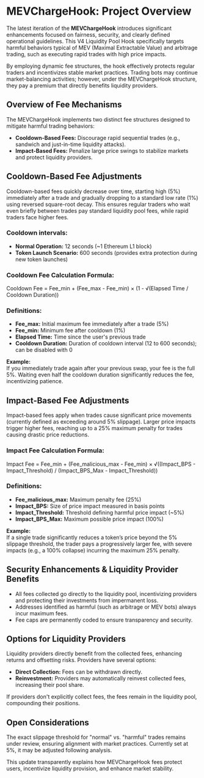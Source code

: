 # MEVChargeHook: Project Overview

The latest iteration of the **MEVChargeHook** introduces significant enhancements focused on fairness, security, and clearly defined operational guidelines. This V4 Liquidity Pool Hook specifically targets harmful behaviors typical of MEV (Maximal Extractable Value) and arbitrage trading, such as executing rapid trades with high price impacts.

By employing dynamic fee structures, the hook effectively protects regular traders and incentivizes stable market practices. Trading bots may continue market-balancing activities; however, under the MEVChargeHook structure, they pay a premium that directly benefits liquidity providers.

## Overview of Fee Mechanisms

The MEVChargeHook implements two distinct fee structures designed to mitigate harmful trading behaviors:

- **Cooldown-Based Fees:** Discourage rapid sequential trades (e.g., sandwich and just-in-time liquidity attacks).
- **Impact-Based Fees:** Penalize large price swings to stabilize markets and protect liquidity providers.

## Cooldown-Based Fee Adjustments

Cooldown-based fees quickly decrease over time, starting high (5%) immediately after a trade and gradually dropping to a standard low rate (1%) using reversed square-root decay. This ensures regular traders who wait even briefly between trades pay standard liquidity pool fees, while rapid traders face higher fees.

### Cooldown intervals:
- **Normal Operation:** 12 seconds (~1 Ethereum L1 block)
- **Token Launch Scenario:** 600 seconds (provides extra protection during new token launches)

### Cooldown Fee Calculation Formula:

Cooldown Fee = Fee_min + (Fee_max - Fee_min) × (1 - √(Elapsed Time / Cooldown Duration))

### Definitions:
- **Fee_max:** Initial maximum fee immediately after a trade (5%)
- **Fee_min:** Minimum fee after cooldown (1%)
- **Elapsed Time:** Time since the user's previous trade
- **Cooldown Duration:** Duration of cooldown interval (12 to 600 seconds); can be disabled with 0

**Example:**  
If you immediately trade again after your previous swap, your fee is the full 5%. Waiting even half the cooldown duration significantly reduces the fee, incentivizing patience.

## Impact-Based Fee Adjustments

Impact-based fees apply when trades cause significant price movements (currently defined as exceeding around 5% slippage). Larger price impacts trigger higher fees, reaching up to a 25% maximum penalty for trades causing drastic price reductions.

### Impact Fee Calculation Formula:

Impact Fee = Fee_min + (Fee_malicious_max - Fee_min) × √((Impact_BPS - Impact_Threshold) / (Impact_BPS_Max - Impact_Threshold))

### Definitions:
- **Fee_malicious_max:** Maximum penalty fee (25%)
- **Impact_BPS:** Size of price impact measured in basis points
- **Impact_Threshold:** Threshold defining harmful price impact (~5%)
- **Impact_BPS_Max:** Maximum possible price impact (100%)

**Example:**  
If a single trade significantly reduces a token’s price beyond the 5% slippage threshold, the trader pays a progressively larger fee, with severe impacts (e.g., a 100% collapse) incurring the maximum 25% penalty.

## Security Enhancements & Liquidity Provider Benefits

- All fees collected go directly to the liquidity pool, incentivizing providers and protecting their investments from impermanent loss.
- Addresses identified as harmful (such as arbitrage or MEV bots) always incur maximum fees.
- Fee caps are permanently coded to ensure transparency and security.

## Options for Liquidity Providers

Liquidity providers directly benefit from the collected fees, enhancing returns and offsetting risks. Providers have several options:

- **Direct Collection:** Fees can be withdrawn directly.
- **Reinvestment:** Providers may automatically reinvest collected fees, increasing their pool share.

If providers don't explicitly collect fees, the fees remain in the liquidity pool, compounding their positions.

## Open Considerations

The exact slippage threshold for "normal" vs. "harmful" trades remains under review, ensuring alignment with market practices. Currently set at 5%, it may be adjusted following analysis.

This update transparently explains how MEVChargeHook fees protect users, incentivize liquidity provision, and enhance market stability.